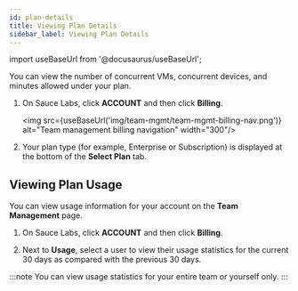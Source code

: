 ```yaml
---
id: plan-details
title: Viewing Plan Details
sidebar_label: Viewing Plan Details
---
```


import useBaseUrl from '@docusaurus/useBaseUrl';

You can view the number of concurrent VMs, concurrent devices, and minutes allowed under your plan.

1. On Sauce Labs, click **ACCOUNT** and then click **Billing**.

   <img src={useBaseUrl('img/team-mgmt/team-mgmt-billing-nav.png')} alt="Team management billing navigation" width="300"/>

2. Your plan type (for example, Enterprise or Subscription) is displayed at the bottom of the **Select Plan** tab.

## Viewing Plan Usage

You can view usage information for your account on the **Team Management** page.

1. On Sauce Labs, click **ACCOUNT** and then click **Billing**.

2. Next to **Usage**, select a user to view their usage statistics for the current 30 days as compared with the previous 30 days.

:::note
You can view usage statistics for your entire team or yourself only.
:::
